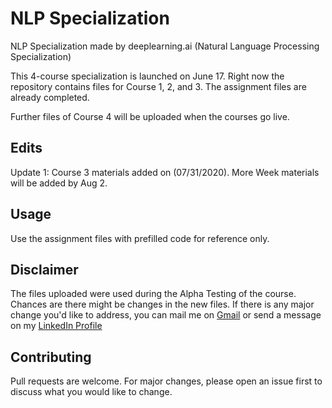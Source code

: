 # NLP Specialization

NLP Specialization made by deeplearning.ai (Natural Language Processing Specialization)

This 4-course specialization is launched on June 17. Right now the repository contains files for Course 1, 2, and 3. The assignment files are already completed.

Further files of Course 4 will be uploaded when the courses go live.

## Edits
Update 1: Course 3 materials added on (07/31/2020). More Week materials will be added by Aug 2.

## Usage

Use the assignment files with prefilled code for reference only.

## Disclaimer
The files uploaded were used during the Alpha Testing of the course. Chances are there might be changes in the new files. If there is any major change you'd like to address, you can mail me on [Gmail](mailto:sachin27071998@gmail.com) or send a message on my [LinkedIn Profile](https://www.linkedin.com/in/sachinwani27/)

## Contributing
Pull requests are welcome. For major changes, please open an issue first to discuss what you would like to change.





